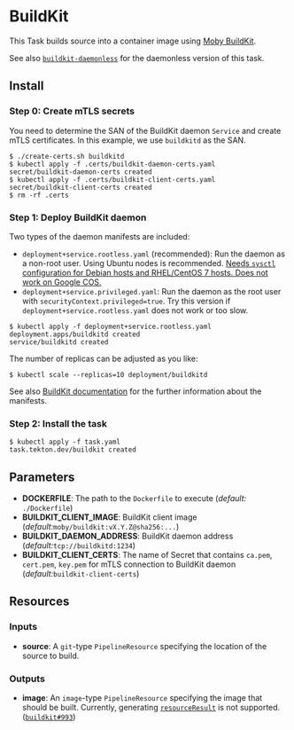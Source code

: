 # BuildKit

This Task builds source into a container image using [Moby BuildKit](https://github.com/moby/buildkit).

See also [`buildkit-daemonless`](../buildkit-daemonless) for the daemonless version of this task.

## Install

### Step 0: Create mTLS secrets

You need to determine the SAN of the BuildKit daemon `Service` and create mTLS certificates.
In this example, we use `buildkitd` as the SAN.

```console
$ ./create-certs.sh buildkitd
$ kubectl apply -f .certs/buildkit-daemon-certs.yaml
secret/buildkit-daemon-certs created
$ kubectl apply -f .certs/buildkit-client-certs.yaml
secret/buildkit-client-certs created
$ rm -rf .certs
```

### Step 1: Deploy BuildKit daemon

Two types of the daemon manifests are included:

* `deployment+service.rootless.yaml` (recommended):
  Run the daemon as a non-root user.
  Using Ubuntu nodes is recommended.
  [Needs `sysctl` configuration for Debian hosts and RHEL/CentOS 7 hosts. Does not work on Google COS.](https://github.com/moby/buildkit/blob/master/docs/rootless.md)
* `deployment+service.privileged.yaml`:
  Run the daemon as the root user with `securityContext.privileged=true`.
  Try this version if `deployment+service.rootless.yaml` does not work or too slow.

```console
$ kubectl apply -f deployment+service.rootless.yaml
deployment.apps/buildkitd created
service/buildkitd created
```

The number of replicas can be adjusted as you like:

```console
$ kubectl scale --replicas=10 deployment/buildkitd
```

See also [BuildKit documentation](https://github.com/moby/buildkit/tree/master/examples/kubernetes) for the further information about the manifests.

### Step 2: Install the task

```console
$ kubectl apply -f task.yaml
task.tekton.dev/buildkit created
```

## Parameters

* **DOCKERFILE**: The path to the `Dockerfile` to execute (_default:_  `./Dockerfile`)
* **BUILDKIT_CLIENT_IMAGE**: BuildKit client image (_default:_`moby/buildkit:vX.Y.Z@sha256:...`)
* **BUILDKIT_DAEMON_ADDRESS**: BuildKit daemon address  (_default:_`tcp://buildkitd:1234`)
* **BUILDKIT_CLIENT_CERTS**: The name of Secret that contains `ca.pem`, `cert.pem`, `key.pem`
  for mTLS connection to BuildKit daemon (_default:_`buildkit-client-certs`)

## Resources

### Inputs

* **source**: A `git`-type `PipelineResource` specifying the location of the source to build.

### Outputs

* **image**: An `image`-type `PipelineResource` specifying the image that should be built.
  Currently, generating [`resourceResult`](https://github.com/tektoncd/pipeline/blob/master/docs/resources.md#image-resource) is not supported. ([`buildkit#993`](https://github.com/moby/buildkit/issues/993))
